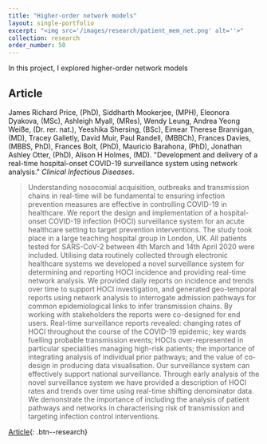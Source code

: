 ```yaml
---
title: "Higher-order network models"
layout: single-portfolio
excerpt: "<img src='/images/research/patient_mem_net.png' alt=''>"
collection: research
order_number: 50
---
```


In this project, I explored higher-order network models



## Article

James Richard Price, (PhD), Siddharth Mookerjee, (MPH), Eleonora Dyakova, (MSc), Ashleigh Myall, (MRes), Wendy Leung, Andrea Yeong Weiße, (Dr. rer. nat.), Yeeshika Shersing, (BSc), Eimear Therese Brannigan, (MD), Tracey Galletly, David Muir, Paul Randell, (MBBCh), Frances Davies, (MBBS, PhD), Frances Bolt, (PhD), Mauricio Barahona, (PhD), Jonathan Ashley Otter, (PhD), Alison H Holmes, (MD). "Development and delivery of a real-time hospital-onset COVID-19 surveillance system using network analysis." *Clinical Infectious Diseases*.

> Understanding nosocomial acquisition, outbreaks and transmission chains in real-time will be fundamental to ensuring infection prevention measures are effective in controlling COVID-19 in healthcare. We report the design and implementation of a hospital-onset COVID-19 infection (HOCI) surveillance system for an acute healthcare setting to target prevention interventions.
> The study took place in a large teaching hospital group in London, UK. All patients tested for SARS-CoV-2 between 4th March and 14th April 2020 were included. Utilising data routinely collected through electronic healthcare systems we developed a novel surveillance system for determining and reporting HOCI incidence and providing real-time network analysis. We provided daily reports on incidence and trends over time to support HOCI investigation, and generated geo-temporal reports using network analysis to interrogate admission pathways for common epidemiological links to infer transmission chains. By working with stakeholders the reports were co-designed for end users.
> Real-time surveillance reports revealed: changing rates of HOCI throughout the course of the COVID-19 epidemic; key wards fuelling probable transmission events; HOCIs over-represented in particular specialities managing high-risk patients; the importance of integrating analysis of individual prior pathways; and the value of co-design in producing data visualisation. Our surveillance system can effectively support national surveillance.
> Through early analysis of the novel surveillance system we have provided a description of HOCI rates and trends over time using real-time shifting denominator data. We demonstrate the importance of including the analysis of patient pathways and networks in characterising risk of transmission and targeting infection control interventions.

[Article](https://academic.oup.com/cid/advance-article/doi/10.1093/cid/ciaa892/5868508){: .btn--research} 



